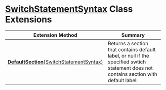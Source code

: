# [SwitchStatementSyntax](https://docs.microsoft.com/en-us/dotnet/api/microsoft.codeanalysis.csharp.syntax.switchstatementsyntax) Class Extensions

| Extension Method | Summary |
| ---------------- | ------- |
| [**DefaultSection**(SwitchStatementSyntax)](../../../../../Roslynator/CSharp/SyntaxExtensions/DefaultSection/README.md) | Returns a section that contains default label, or null if the specified swtich statement does not contains section with default label\. |

